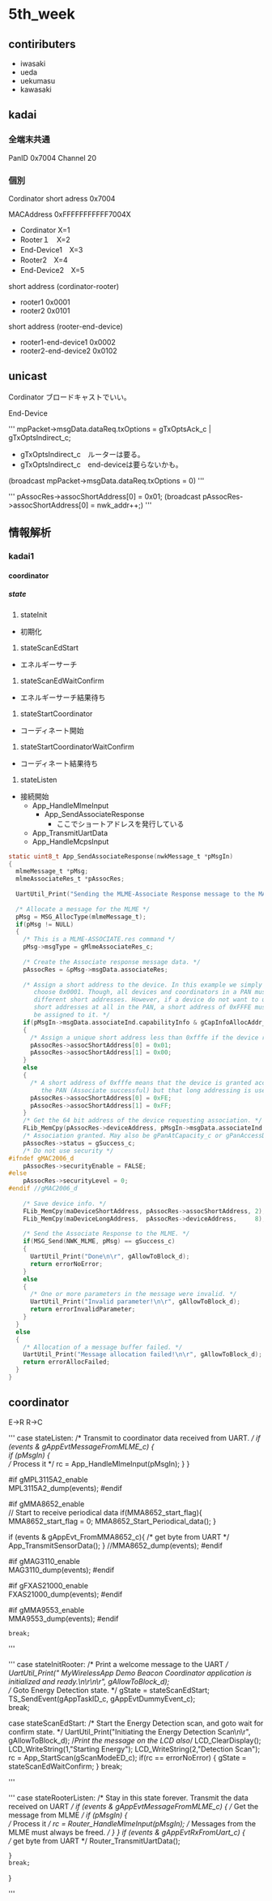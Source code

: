 # 5th_week

## contiributers

* iwasaki
* ueda
* uekumasu
* kawasaki


## kadai



### 全端末共通

PanID 0x7004
Channel 20

### 個別
Cordinator short adress 0x7004

MACAddress 0xFFFFFFFFFFF7004X
* Cordinator X=1
* Rooter１　X=2
* End-Device1　X=3 
* Rooter2　X=4
* End-Device2　X=5

short address (cordinator-rooter)
* rooter1 0x0001
* rooter2 0x0101


short address (rooter-end-device)
* rooter1-end-device1 0x0002
* rooter2-end-device2 0x0102


## unicast

Cordinator
ブロードキャストでいい。

End-Device

'''
mpPacket->msgData.dataReq.txOptions = gTxOptsAck_c | gTxOptsIndirect_c;
+ gTxOptsIndirect_c　ルーターは要る。
+ gTxOptsIndirect_c　end-deviceは要らないかも。

(broadcast mpPacket->msgData.dataReq.txOptions = 0)
'''


'''
pAssocRes->assocShortAddress[0] = 0x01;
(broadcast pAssocRes->assocShortAddress[0] = nwk_addr++;)
'''

## 情報解析

### kadai1

#### coordinator

##### state

1. stateInit
  * 初期化
1. stateScanEdStart
  * エネルギーサーチ
1. stateScanEdWaitConfirm
  * エネルギーサーチ結果待ち
1. stateStartCoordinator
  * コーディネート開始
1. stateStartCoordinatorWaitConfirm
  * コーディネート結果待ち
1. stateListen
  * 接続開始
    * App_HandleMlmeInput
      * App_SendAssociateResponse
        * ここでショートアドレスを発行している
    * App_TransmitUartData
    * App_HandleMcpsInput

```c
static uint8_t App_SendAssociateResponse(nwkMessage_t *pMsgIn)
{
  mlmeMessage_t *pMsg;
  mlmeAssociateRes_t *pAssocRes;
 
  UartUtil_Print("Sending the MLME-Associate Response message to the MAC...", gAllowToBlock_d);
 
  /* Allocate a message for the MLME */
  pMsg = MSG_AllocType(mlmeMessage_t);
  if(pMsg != NULL)
  {
    /* This is a MLME-ASSOCIATE.res command */
    pMsg->msgType = gMlmeAssociateRes_c;
    
    /* Create the Associate response message data. */
    pAssocRes = &pMsg->msgData.associateRes;
    
    /* Assign a short address to the device. In this example we simply
       choose 0x0001. Though, all devices and coordinators in a PAN must have
       different short addresses. However, if a device do not want to use 
       short addresses at all in the PAN, a short address of 0xFFFE must
       be assigned to it. */
    if(pMsgIn->msgData.associateInd.capabilityInfo & gCapInfoAllocAddr_c)
    {
      /* Assign a unique short address less than 0xfffe if the device requests so. */
      pAssocRes->assocShortAddress[0] = 0x01;
      pAssocRes->assocShortAddress[1] = 0x00;
    }
    else
    {
      /* A short address of 0xfffe means that the device is granted access to
         the PAN (Associate successful) but that long addressing is used.*/
      pAssocRes->assocShortAddress[0] = 0xFE;
      pAssocRes->assocShortAddress[1] = 0xFF;
    }
    /* Get the 64 bit address of the device requesting association. */
    FLib_MemCpy(pAssocRes->deviceAddress, pMsgIn->msgData.associateInd.deviceAddress, 8);
    /* Association granted. May also be gPanAtCapacity_c or gPanAccessDenied_c. */
    pAssocRes->status = gSuccess_c;
    /* Do not use security */
#ifndef gMAC2006_d
    pAssocRes->securityEnable = FALSE;
#else
	pAssocRes->securityLevel = 0;
#endif //gMAC2006_d	
    
    /* Save device info. */
    FLib_MemCpy(maDeviceShortAddress, pAssocRes->assocShortAddress, 2);
    FLib_MemCpy(maDeviceLongAddress,  pAssocRes->deviceAddress,     8);
    
    /* Send the Associate Response to the MLME. */
    if(MSG_Send(NWK_MLME, pMsg) == gSuccess_c)
    {
      UartUtil_Print("Done\n\r", gAllowToBlock_d);
      return errorNoError;
    }
    else
    {
      /* One or more parameters in the message were invalid. */
      UartUtil_Print("Invalid parameter!\n\r", gAllowToBlock_d);
      return errorInvalidParameter;
    }
  }
  else
  {
    /* Allocation of a message buffer failed. */
    UartUtil_Print("Message allocation failed!\n\r", gAllowToBlock_d);
    return errorAllocFailed;
  }
}
```


## coordinator
E→R
R→C

'''
case stateListen:
    /* Transmit to coordinator data received from UART. */
    if (events & gAppEvtMessageFromMLME_c)
    {  
      if (pMsgIn)
      {  
        /* Process it */
        rc = App_HandleMlmeInput(pMsgIn);
      }
    } 
    

#if gMPL3115A2_enable    
    MPL3115A2_dump(events);
#endif
  
#if gMMA8652_enable    
  // Start to receive periodical data 
  if(MMA8652_start_flag){
    MMA8652_start_flag = 0;
    MMA8652_Start_Periodical_data();
  }
  
  if (events & gAppEvt_FromMMA8652_c){
    /* get byte from UART */
    App_TransmitSensorData();
  }
    //MMA8652_dump(events);
#endif
    
#if gMAG3110_enable    
    MAG3110_dump(events);
#endif
    
#if gFXAS21000_enable    
    FXAS21000_dump(events);
#endif
    
#if gMMA9553_enable    
    MMA9553_dump(events);
#endif
    
    break;


'''


'''
case stateInitRooter:
     /* Print a welcome message to the UART */
    UartUtil_Print(" MyWirelessApp Demo Beacon Coordinator application is initialized and ready.\n\r\n\r", gAllowToBlock_d);            
    /* Goto Energy Detection state. */
    gState = stateScanEdStart;
    TS_SendEvent(gAppTaskID_c, gAppEvtDummyEvent_c);    
    break;
    
  case stateScanEdStart:
      /* Start the Energy Detection scan, and goto wait for confirm state. */
      UartUtil_Print("Initiating the Energy Detection Scan\n\r", gAllowToBlock_d);
      /*Print the message on the LCD also*/
      LCD_ClearDisplay();
      LCD_WriteString(1,"Starting Energy");
      LCD_WriteString(2,"Detection Scan");      
      rc = App_StartScan(gScanModeED_c);
      if(rc == errorNoError)
      {
        gState = stateScanEdWaitConfirm;
      }
      break;

'''


'''
case stateRooterListen:
    /* Stay in this state forever. 
       Transmit the data received on UART */
    if (events & gAppEvtMessageFromMLME_c)
    {
      /* Get the message from MLME */
      if (pMsgIn)
      {      
        /* Process it */
        rc = Router_HandleMlmeInput(pMsgIn);
        /* Messages from the MLME must always be freed. */
      }
    }
     if (events & gAppEvtRxFromUart_c)
    {      
      /* get byte from UART */
      Router_TransmitUartData();
    
    }  
    break;     
  }
  
'''